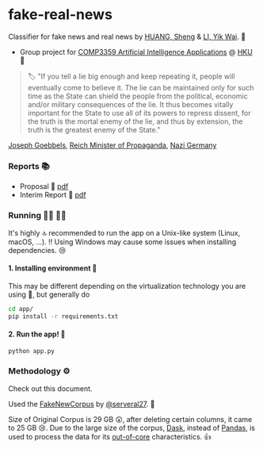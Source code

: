# fake-real-news
Classifier for fake news and real news by [HUANG, Sheng](https://github.com/vicw0ng-hk) & [LI, Yik Wai](https://github.com/liyikwai). :handshake:

- Group project for [COMP3359 Artificial Intelligence Applications](https://www.cs.hku.hk/index.php/programmes/course-offered?infile=2020/comp3359.html, "COMP3359 Artificial Intelligence Applications [Section 2A, 2020]") @ [HKU](https://hku.hk, "The University of Hong Kong") :school:

> :label: "If you tell a lie big enough and keep repeating it, people will eventually come to believe it. The lie can be maintained only for such time as the State can shield the people from the political, economic and/or military consequences of the lie. It thus becomes vitally important for the State to use all of its powers to repress dissent, for the truth is the mortal enemy of the lie, and thus by extension, the truth is the greatest enemy of the State."

[Joseph Goebbels](https://en.wikipedia.org/wiki/Joseph_Goebbels), [Reich Minister of Propaganda](https://en.wikipedia.org/wiki/Reich_Ministry_of_Public_Enlightenment_and_Propaganda), [Nazi Germany](https://en.wikipedia.org/wiki/Nazi_Germany)

### Reports :books:
- Proposal :bookmark_tabs: [pdf](reports/proposal.pdf)
- Interim Report :bookmark_tabs: [pdf](reports/prototype.pdf)

### Running :running_man: :running_woman:
It's highly :top: recommended to run the app on a Unix-like system (Linux, macOS, ...). :bangbang: Using Windows may cause some issues when installing dependencies. :cry:
#### 1. Installing environment :palm_tree:
This may be different depending on the virtualization technology you are using :shrug:, but generally do
```bash
cd app/
pip install -r requirements.txt
```

#### 2. Run the app! :bullettrain_front:
```bash
python app.py
```

### Methodology :gear:

Check out this document. 

Used the [FakeNewCorpus](https://github.com/several27/FakeNewsCorpus) by [@serveral27](https://github.com/several27). :pray: 

Size of Original Corpus is 29 GB :astonished:, after deleting certain columns, it came to 25 GB :cry:. Due to the large size of the corpus, [Dask](https://dask.org/), instead of [Pandas](https://pandas.pydata.org/), is used to process the data for its [out-of-core](https://en.wikipedia.org/wiki/External_memory_algorithm) characteristics. :+1:
